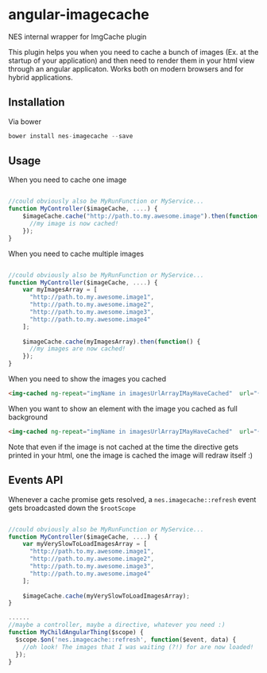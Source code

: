 # angular-imagecache
NES internal wrapper for ImgCache plugin

This plugin helps you when you need to cache a bunch of images (Ex. at the startup of your application) and then need to render them in your html view through an angular applicaton.
Works both on modern browsers and for hybrid applications.

## Installation
Via bower 

```javascript
bower install nes-imagecache --save
```

## Usage
When you need to cache one image
```javascript

//could obviously also be MyRunFunction or MyService...
function MyController($imageCache, ....) {
    $imageCache.cache("http://path.to.my.awesome.image").then(function() {
      //my image is now cached!
    });
}


```

When you need to cache multiple images
```javascript

//could obviously also be MyRunFunction or MyService...
function MyController($imageCache, ....) {
    var myImagesArray = [
      "http://path.to.my.awesome.image1",
      "http://path.to.my.awesome.image2",
      "http://path.to.my.awesome.image3",
      "http://path.to.my.awesome.image4"
    ];
    
    $imageCache.cache(myImagesArray).then(function() {
      //my images are now cached!
    });
}


```

When you need to show the images you cached

```html
<img-cached ng-repeat="imgName in imagesUrlArrayIMayHaveCached"  url="{{imgName}}" />

```


When you want to show an element with the image you cached as full background

```html
<img-cached ng-repeat="imgName in imagesUrlArrayIMayHaveCached"  url="{{imgName}}" background />

```

Note that even if the image is not cached at the time the directive gets printed in your html, one the image is cached the image will redraw itself :)


## Events API
Whenever a cache promise gets resolved, a `nes.imagecache::refresh` event gets broadcasted down the `$rootScope`
```javascript

//could obviously also be MyRunFunction or MyService...
function MyController($imageCache, ....) {
    var myVerySlowToLoadImagesArray = [
      "http://path.to.my.awesome.image1",
      "http://path.to.my.awesome.image2",
      "http://path.to.my.awesome.image3",
      "http://path.to.my.awesome.image4"
    ];
    
    $imageCache.cache(myVerySlowToLoadImagesArray);
}

......
//maybe a controller, maybe a directive, whatever you need :)
function MyChildAngularThing($scope) {
  $scope.$on('nes.imagecache::refresh', function($event, data) {
    //oh look! The images that I was waiting (?!) for are now loaded!
  });
}


```


